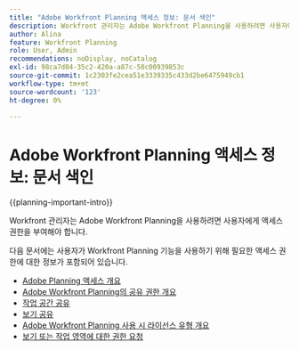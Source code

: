 ```yaml
---
title: "Adobe Workfront Planning 액세스 정보: 문서 색인"
description: Workfront 관리자는 Adobe Workfront Planning을 사용하려면 사용자에게 액세스 권한을 부여해야 합니다. 다음 문서에는 사용자가 Workfront Planning을 사용하는 데 필요한 액세스 권한과 사용자가 액세스 권한이 없는 경우 권한을 요청하고 부여하는 방법에 대한 정보가 포함되어 있습니다.
author: Alina
feature: Workfront Planning
role: User, Admin
recommendations: noDisplay, noCatalog
exl-id: 98ca7d04-35c2-420a-a87c-50c00939853c
source-git-commit: 1c2303fe2cea51e3339335c433d2be6475949cb1
workflow-type: tm+mt
source-wordcount: '123'
ht-degree: 0%

---
```



# Adobe Workfront Planning 액세스 정보: 문서 색인

{{planning-important-intro}}

Workfront 관리자는 Adobe Workfront Planning을 사용하려면 사용자에게 액세스 권한을 부여해야 합니다.

다음 문서에는 사용자가 Workfront Planning 기능을 사용하기 위해 필요한 액세스 권한에 대한 정보가 포함되어 있습니다.

* [Adobe Planning 액세스 개요](/help/quicksilver/planning/access/access-overview.md)
* [Adobe Workfront Planning의 공유 권한 개요](/help/quicksilver/planning/access/sharing-permissions-overview.md)
* [작업 공간 공유](/help/quicksilver/planning/access/share-workspaces.md)
* [보기 공유](/help/quicksilver/planning/access/share-views.md)
* [Adobe Workfront Planning 사용 시 라이선스 유형 개요](/help/quicksilver/planning/access/license-type-overview.md)
* [보기 또는 작업 영역에 대한 권한 요청](/help/quicksilver/planning/access/request-permissions.md)


